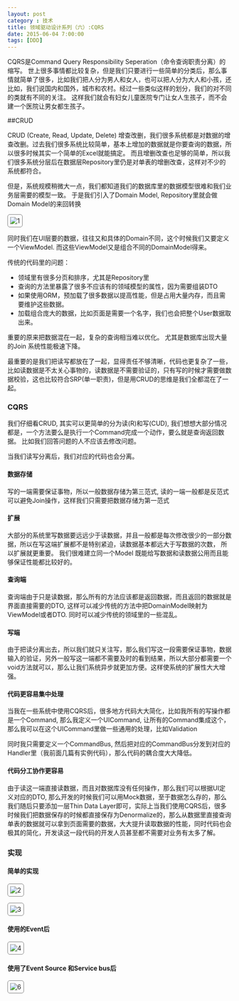 ```yaml
---
layout: post
category : 技术
title: 领域驱动设计系列（六）:CQRS
date: 2015-06-04 7:00:00
tags: [DDD]
---
```


<style>
  img {
  	max-width: 600px;
  	border: solid 1px gray;
  	border-radius: 5px;
  	padding: 5px;
  }


</style>


CQRS是Command Query Responsibility Seperation（命令查询职责分离）的缩写。 世上很多事情都比较复杂，但是我们只要进行一些简单的分类后，那么事情就简单了很多，比如我们把人分为男人和女人，也可以把人分为大人和小孩，还比如，我们说国内和国外，城市和农村。经过一些类似这样的划分，我们的对不同的类就有不同的关注。 这样我们就会有妇女儿童医院专门让女人生孩子，而不会建一个医院让男女都生孩子。

##CRUD

CRUD (Create, Read, Update, Delete) 增查改删，我们很多系统都是对数据的增查改删。过去我们很多系统比较简单，基本上增加的数据就是你要查询的数据，所以很多时候其实一个简单的Excel就能搞定。 而且增删改查也足够的简单，所以我们很多系统分层后在数据层Repository里仍是对单表的增删改查，这样对不少的系统都符合。

但是，系统规模稍微大一点，我们都知道我们的数据库里的数据模型很难和我们业务层需要的模型一致。 于是我们引入了Domain Model,  Repository里就会做Domain Model的来回转换

![1](/assets/images/cqrs/1.png)

同时我们在UI层要的数据，往往又和具体的Domain不同，这个时候我们又要定义一个ViewModel. 而这些ViewModel又是组合不同的DomainModel得来。 


传统的代码里的问题：

* 领域里有很多分页和排序，尤其是Repository里
* 查询的方法里暴露了很多不应该有的领域模型的属性，因为需要组装DTO
* 如果使用ORM，预加载了很多数据以提高性能，但是占用大量内存，而且需要维护这些数据。
* 加载组合庞大的数据，比如页面是需要一个名字，我们也会把整个User数据取出来。

重要的原来把数据混在一起，复杂的查询相当难以优化。 尤其是数据库出现大量的Join 系统性能极速下降。

最重要的是我们把读写都放在了一起，显得责任不够清晰，代码也更复杂了一些，比如读数据是不太关心事物的，读数据是不需要验证的，只有写的时候才需要做数据校验，这也比较符合SRP(单一职责)，但是用CRUD的思维是我们全都混在了一起。


### CQRS

我们仔细看CRUD, 其实可以更简单的分为读(R)和写(CUD), 我们想想大部分情况都是，一个方法要么是执行一个Command完成一个动作，要么就是查询返回数据。 比如我们回答问题的人不应该去修改问题。

当我们读写分离后，我们对应的代码也会分离。

#### 数据存储
写的一端需要保证事物，所以一般数据存储为第三范式, 
读的一端一般都是反范式可以避免Join操作，这样我们只需要把数据存储为第一范式

#### 扩展
大部分的系统里写数据要远远少于读数据，并且一般都是每次修改很少的一部分数据，所以在写这端扩展都不是特别紧迫，读数据基本都远大于写数据的次数， 所以扩展就更重要。 我们很难建立同一个Model 既能给写数据和读数据公用而且能够保证性能都比较好的。

#### 查询端

查询端由于只是读数据，那么所有的方法应该都是返回数据，而且返回的数据就是界面直接需要的DTO, 这样可以减少传统的方法中把DomainModel映射为ViewModel或者DTO. 同时可以减少传统的领域里的一些混乱。

#### 写端

由于把读分离出去，所以我们就只关注写，那么我们写这一段需要保证事物，数据输入的验证，另外一般写这一端都不需要及时的看到结果，所以大部分都需要一个void方法就可以，那么让我们系统异步就更加方便。这样使系统的扩展性大大增强。

#### 代码更容易集中处理

当我在一些系统中使用CQRS后，很多地方代码大大简化，比如我所有的写操作都是一个Command, 那么我定义一个UICommand, 让所有的Command集成这个，那么我可以在这个UICommand里做一些通用的处理，比如Validation

同时我只需要定义一个CommandBus, 然后把对应的CommandBus分发到对应的Handler里（我前面几篇有实例代码），那么代码的耦合度大大降低。

#### 代码分工协作更容易

由于读这一端直接读数据，而且对数据库没有任何操作，那么我们可以根据UI定义对应的DTO, 那么开发的时候我们可以用Mock数据，至于数据怎么存的，那么我们随后只要添加一层Thin Data Layer即可，实际上当我们使用CQRS后，很多时候我们把数据保存的时候都直接保存为Denormalize的，那么从数据里直接查询单表的数据就可以拿到页面需要的数据，大大提升读取数据的性能，同时代码也会极其的简化，开发读这一段代码的开发人员甚至都不需要对业务有太多了解。


### 实现

#### 简单的实现

![2](/assets/images/cqrs/2.png)

![3](/assets/images/cqrs/3.png)

#### 使用的Event后

![4](/assets/images/cqrs/4.png)


#### 使用了Event Source 和Service bus后
![6](/assets/images/cqrs/6.jpg)





